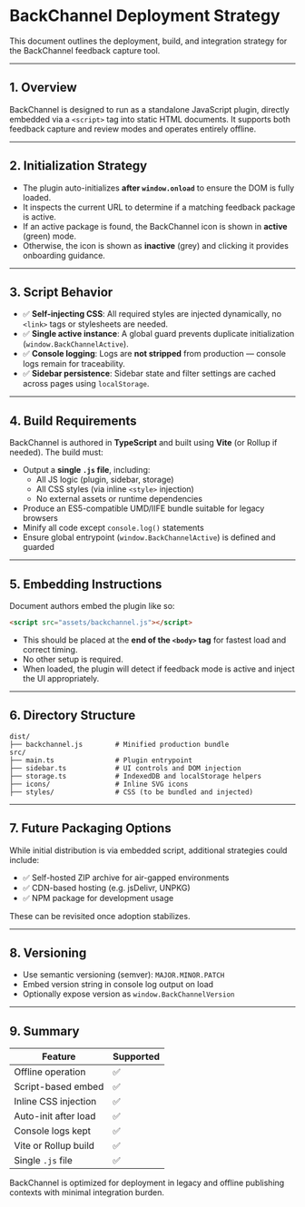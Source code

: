 # BackChannel Deployment Strategy

This document outlines the deployment, build, and integration strategy for the BackChannel feedback capture tool.

---

## 1. Overview

BackChannel is designed to run as a standalone JavaScript plugin, directly embedded via a `<script>` tag into static HTML documents. It supports both feedback capture and review modes and operates entirely offline.

---

## 2. Initialization Strategy

- The plugin auto-initializes **after `window.onload`** to ensure the DOM is fully loaded.
- It inspects the current URL to determine if a matching feedback package is active.
- If an active package is found, the BackChannel icon is shown in **active** (green) mode.
- Otherwise, the icon is shown as **inactive** (grey) and clicking it provides onboarding guidance.

---

## 3. Script Behavior

- ✅ **Self-injecting CSS**: All required styles are injected dynamically, no `<link>` tags or stylesheets are needed.
- ✅ **Single active instance**: A global guard prevents duplicate initialization (`window.BackChannelActive`).
- ✅ **Console logging**: Logs are **not stripped** from production — console logs remain for traceability.
- ✅ **Sidebar persistence**: Sidebar state and filter settings are cached across pages using `localStorage`.

---

## 4. Build Requirements

BackChannel is authored in **TypeScript** and built using **Vite** (or Rollup if needed). The build must:

- Output a **single `.js` file**, including:
  - All JS logic (plugin, sidebar, storage)
  - All CSS styles (via inline `<style>` injection)
  - No external assets or runtime dependencies
- Produce an ES5-compatible UMD/IIFE bundle suitable for legacy browsers
- Minify all code except `console.log()` statements
- Ensure global entrypoint (`window.BackChannelActive`) is defined and guarded

---

## 5. Embedding Instructions

Document authors embed the plugin like so:

```html
<script src="assets/backchannel.js"></script>
```

- This should be placed at the **end of the `<body>` tag** for fastest load and correct timing.
- No other setup is required.
- When loaded, the plugin will detect if feedback mode is active and inject the UI appropriately.

---

## 6. Directory Structure

```
dist/
├── backchannel.js        # Minified production bundle
src/
├── main.ts               # Plugin entrypoint
├── sidebar.ts            # UI controls and DOM injection
├── storage.ts            # IndexedDB and localStorage helpers
├── icons/                # Inline SVG icons
├── styles/               # CSS (to be bundled and injected)
```

---

## 7. Future Packaging Options

While initial distribution is via embedded script, additional strategies could include:

- ✅ Self-hosted ZIP archive for air-gapped environments
- ✅ CDN-based hosting (e.g. jsDelivr, UNPKG)
- ✅ NPM package for development usage

These can be revisited once adoption stabilizes.

---

## 8. Versioning

- Use semantic versioning (semver): `MAJOR.MINOR.PATCH`
- Embed version string in console log output on load
- Optionally expose version as `window.BackChannelVersion`

---

## 9. Summary

| Feature                     | Supported |
|----------------------------|-----------|
| Offline operation          | ✅         |
| Script-based embed         | ✅         |
| Inline CSS injection       | ✅         |
| Auto-init after load       | ✅         |
| Console logs kept          | ✅         |
| Vite or Rollup build       | ✅         |
| Single `.js` file          | ✅         |

BackChannel is optimized for deployment in legacy and offline publishing contexts with minimal integration burden.